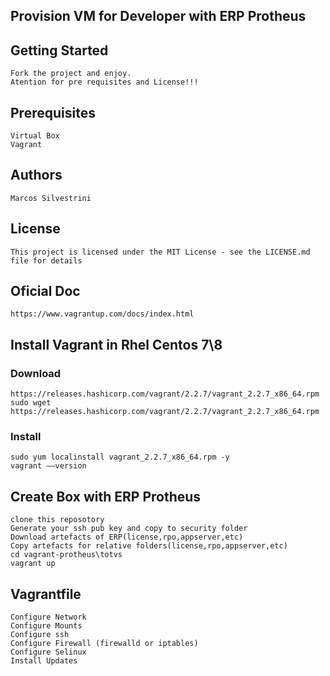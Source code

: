 ## Provision VM for Developer with ERP Protheus

## Getting Started

	Fork the project and enjoy.
	Atention for pre requisites and License!!!

## Prerequisites

	Virtual Box
	Vagrant

## Authors

	Marcos Silvestrini

## License

	This project is licensed under the MIT License - see the LICENSE.md 	file for details

## Oficial Doc

	https://www.vagrantup.com/docs/index.html

## Install Vagrant in Rhel Centos 7\8

### Download

	https://releases.hashicorp.com/vagrant/2.2.7/vagrant_2.2.7_x86_64.rpm
	sudo wget https://releases.hashicorp.com/vagrant/2.2.7/vagrant_2.2.7_x86_64.rpm

### Install 
	sudo yum localinstall vagrant_2.2.7_x86_64.rpm -y
	vagrant ––version

## Create Box with ERP Protheus
	clone this reposotory
	Generate your ssh pub key and copy to security folder
	Download artefacts of ERP(license,rpo,appserver,etc)
	Copy artefacts for relative folders(license,rpo,appserver,etc)
	cd vagrant-protheus\totvs
	vagrant up

## Vagrantfile
	Configure Network
	Configure Mounts
	Configure ssh
	Configure Firewall (firewalld or iptables)
	Configure Selinux
	Install Updates
<!--stackedit_data:
eyJoaXN0b3J5IjpbODc4MTk0NjUzLC02NzkzNTYxMjEsLTEzMT
g5NjIxMTddfQ==
-->